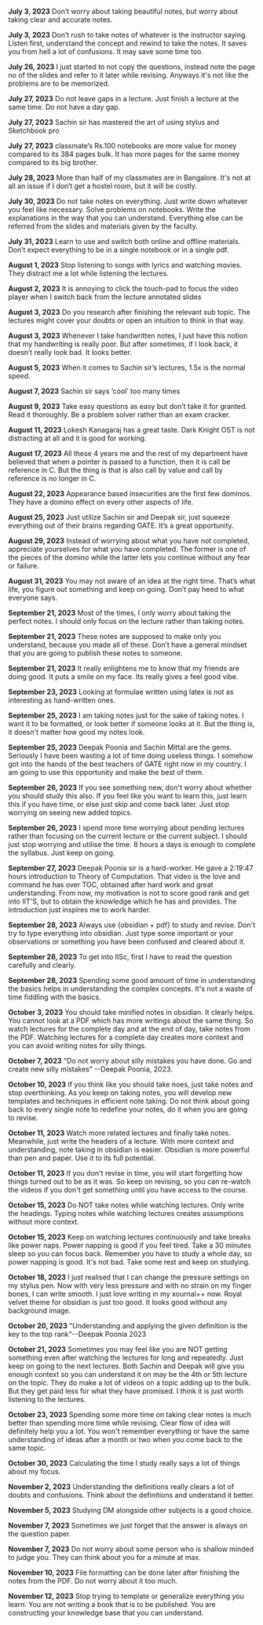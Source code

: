 
**July 3, 2023** Don’t worry about taking beautiful notes, but worry about taking clear and accurate notes.

**July 3, 2023** Don’t rush to take notes of whatever is the instructor saying. Listen first, understand the concept and rewind to take the notes. It saves you from hell a lot of confusions. It may save some time too.

**July 26, 2023** I just started to not copy the questions, instead note the page no of the slides and refer to it later while revising. Anyways it's not like the problems are to be memorized.

**July 27, 2023** Do not leave gaps in a lecture. Just finish a lecture at the same time. Do not have a day gap. 

**July 27, 2023** Sachin sir has mastered the art of using stylus and Sketchbook pro

**July 27, 2023** classmate’s Rs.100 notebooks are more value for money compared to its 384 pages bulk. It has more pages for the same money compared to its big brother.

**July 28, 2023** More than half of my classmates are in Bangalore. It's not at all an issue if I don’t get a hostel room, but it will be costly.

**July 30, 2023** Do not take notes on everything. Just write down whatever you feel like necessary. Solve problems on notebooks. Write the explanations in the way that you can understand. Everything else can be referred from the slides and materials given by the faculty. 

**July 31, 2023** Learn to use and switch both online and offline materials. Don’t expect everything to be in a single notebook or in a single pdf. 

**August 1, 2023** Stop listening to songs with lyrics and watching movies. They distract me a lot while listening the lectures.

**August 2, 2023** It is annoying to click the touch-pad to focus the video player when I switch back from the lecture annotated slides

**August 3, 2023** Do you research after finishing the relevant sub topic. The lectures might cover your doubts or open an intuition to think in that way.

**August 3, 2023** Whenever I take handwritten notes, I just have this notion that my handwriting is really poor. But after sometimes, if I look back, it doesn’t really look bad. It looks better.

**August 5, 2023** When it comes to Sachin sir’s lectures, 1.5x is the normal speed.

**August 7, 2023** Sachin sir says ‘cool’ too many times

**August 9, 2023** Take easy questions as easy but don’t take it for granted. Read it thoroughly. Be a problem solver rather than an exam cracker.

**August 11, 2023** Lokesh Kanagaraj has a great taste. Dark Knight OST is not distracting at all and it is good for working.

**August 17, 2023** All these 4 years me and the rest of my department have believed that when a pointer is passed to a function, then it is call be reference in C. But the thing is that is also call by value and call by reference is no longer in C.

**August 22, 2023** Appearance based insecurities are the first few dominos. They have a domino effect on every other aspects of life.

**August 25, 2023** Just utilize Sachin sir and Deepak sir, just squeeze everything out of their brains regarding GATE. It’s a great opportunity.

**August 29, 2023** Instead of worrying about what you have not completed, appreciate yourselves for what you have completed. The former is one of the pieces of the domino while the latter lets you continue without any fear or failure.

**August 31, 2023** You may not aware of an idea at the right time. That’s what life, you figure out something and keep on going. Don’t pay heed to what everyone says.

**September 21, 2023** Most of the times, I only worry about taking the perfect notes. I should only focus on the lecture rather than taking notes. 

**September 21, 2023** These notes are supposed to make only you understand, because you made all of these. Don’t have a general mindset that you are going to publish these notes to someone.

**September 21, 2023** It really enlightens me to know that my friends are doing good. It puts a smile on my face. Its really gives a feel good vibe.

**September 23, 2023** Looking at formulae written using latex is not as interesting as hand-written ones.

**September 25, 2023** I am taking notes just for the sake of taking notes. I want it to be formatted, or look better if someone looks at it. But the thing is, it doesn't matter how good my notes look.

**September 25, 2023** Deepak Poonia and Sachin Mittal are the gems. Seriously I have been wasting a lot of time doing useless things. I somehow got into the hands of the best teachers of GATE right now in my country. I am going to use this opportunity and make the best of them.

**September 26, 2023** If you see something new, don't worry about whether you should study this also. If you feel like you want to learn this, just learn this if you have time, or else just skip and come back later. Just stop worrying on seeing new added topics.

**September 26, 2023** I spend more time worrying about pending lectures rather than focusing on the current lecture or the current subject. I should just stop worrying and utilise the time. 8 hours a days is enough to complete the syllabus. Just keep on going.

**September 27, 2023** Deepak Poonia sir is a hard-worker. He gave a 2:19:47 hours introduction to Theory of Computation. That video is the love and command he has over TOC, obtained after hard work and great understanding. From now, my motivation is not to score good rank and get into IIT'S, but to obtain the knowledge which he has and provides. The introduction just inspires me to work harder.

**September 28, 2023** Always use {obsidian + pdf} to study and revise. Don't try to type everything into obsidian. Just type some important or your observations or something you have been confused and cleared about it.

**September 28, 2023** To get into IISc, first I have to read the question carefully and clearly.

**September 28, 2023** Spending some good amount of time in understanding the basics helps in understanding the complex concepts. It's not a waste of time fiddling with the basics.

**October 3, 2023** You should take minified notes in obsidian. It clearly helps. You cannot look at a PDF which has more writings about the same thing. So watch lectures for the complete day and at the end of day, take notes from the PDF. Watching lectures for a complete day creates more context and you can avoid writing notes for silly things.

**October 7, 2023** "Do not worry about silly mistakes you have done. Go and create new silly mistakes" --Deepak Poonia, 2023.

**October 10, 2023** If you think like you should take noes, just take notes and stop overthinking. As you keep on taking notes, you will develop new templates and techniques in efficient note taking. Do not think about going back to every single note to redefine your notes, do it when you are going to revise.

**October 11, 2023** Watch more related lectures and finally take notes. Meanwhile, just write the headers of a lecture. With more context and understanding, note taking in obsidian is easier. Obsidian is more powerful than pen and paper. Use it to its full potential. 

**October 11, 2023** If you don't revise in time, you will start forgetting how things turned out to be as it was. So keep on revising, so you can re-watch the videos if you don't get something until you have access to the course.

**October 15, 2023** Do NOT take notes while watching lectures. Only write the headings. Typing notes while watching lectures creates assumptions without more context.

**October 15, 2023** Keep on watching lectures continuously and take breaks like power naps. Power napping is good if you feel tired. Take a 30 minutes sleep so you can focus back. Remember you have to study a whole day, so power napping is good. It's not bad. Take some rest and keep on studying.

**October 18, 2023** I just realised that I can change the pressure settings on my stylus pen. Now with very less pressure and with no strain on my finger bones, I can write smooth. I just love writing in my xournal++ now. Royal velvet theme for obsidian is just too good. It looks good without any background image.

**October 20, 2023** "Understanding and applying the given definition is the key to the top rank"--Deepak Poonia 2023

**October 21, 2023** Sometimes you may feel like you are NOT getting something even after watching the lectures for long and repeatedly. Just keep on going to the next lectures. Both Sachin and Deepak will give you enough context so you can understand it on may be the 4th or 5th lecture on the topic. They do make a lot of videos on a topic adding up to the bulk. But they get paid less for what they have promised. I think it is just worth listening to the lectures.

**October 23, 2023** Spending some more time on taking clear notes is much better than spending more time while revising. Clear flow of idea will definitely help you a lot. You won't remember everything or have the same understanding of ideas after a month or two when you come back to the same topic.

**October 30, 2023** Calculating the time I study really says a lot of things about my focus.

**November 2, 2023** Understanding the definitions really clears a lot of doubts and confusions. Think about the definitions and understand it better.

**November 5, 2023** Studying DM alongside other subjects is a good choice.

**November 7, 2023** Sometimes we just forget that the answer is always on the question paper.

**November 7, 2023** Do not worry about some person who is shallow minded to judge you. They can think about you for a minute at max.

**November 10, 2023** File formatting can be done later after finishing the notes from the PDF. Do not worry about it too much. 

**November 12, 2023** Stop trying to template or generalize everything you learn. You are not writing a book that is to be published. You are constructing your knowledge base that you can understand. 